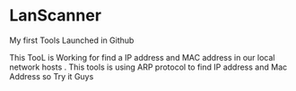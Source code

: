 # LanScanner
My first Tools Launched in Github

This TooL is Working for find a IP address and MAC address in our local network hosts .
This tools is using ARP protocol to find IP address and Mac Address
so Try it Guys
